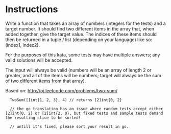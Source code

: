 # Instructions

Write a function that takes an array of numbers (integers for the tests) and a target number. It should find two different items in the array that, when added together, give the target value. The indices of these items should then be returned in a tuple / list (depending on your language) like so: (index1, index2).

For the purposes of this kata, some tests may have multiple answers; any valid solutions will be accepted.

The input will always be valid (numbers will be an array of length 2 or greater, and all of the items will be numbers; target will always be the sum of two different items from that array).

Based on: http://oj.leetcode.com/problems/two-sum/

```
  TwoSum([]int{1, 2, 3}, 4) // returns [2]int{0, 2}

  // the go translation has an issue where random tests accept either [2]int{0, 2} or [2]int{2, 0}, but fixed tests and sample tests demand the resulting slice to be sorted!
  
  // untill it's fixed, please sort your result in go.
```